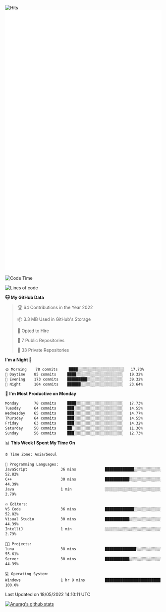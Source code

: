 ![Hits](https://hits.seeyoufarm.com/api/count/incr/badge.svg?url=https%3A%2F%2Fgithub.com%2Fkokose1234&count_bg=%2379C83D&title_bg=%23555555&icon=apple.svg&icon_color=%23E7E7E7&title=hits&edge_flat=false)
<br/>
![Metrics](https://github.com/kokose1234/kokose1234/blob/main/github-metrics.svg)

<!--START_SECTION:waka-->
![Code Time](http://img.shields.io/badge/Code%20Time-640%20hrs%207%20mins-blue)

![Lines of code](https://img.shields.io/badge/From%20Hello%20World%20I%27ve%20Written-2%20Million%20lines%20of%20code-blue)

**🐱 My GitHub Data** 

> 🏆 64 Contributions in the Year 2022
 > 
> 📦 3.3 MB Used in GitHub's Storage 
 > 
> 💼 Opted to Hire
 > 
> 📜 7 Public Repositories 
 > 
> 🔑 33 Private Repositories  
 > 
**I'm a Night 🦉** 

```text
🌞 Morning    78 commits     ████░░░░░░░░░░░░░░░░░░░░░   17.73% 
🌆 Daytime    85 commits     ████░░░░░░░░░░░░░░░░░░░░░   19.32% 
🌃 Evening    173 commits    █████████░░░░░░░░░░░░░░░░   39.32% 
🌙 Night      104 commits    ██████░░░░░░░░░░░░░░░░░░░   23.64%

```
📅 **I'm Most Productive on Monday** 

```text
Monday       78 commits     ████░░░░░░░░░░░░░░░░░░░░░   17.73% 
Tuesday      64 commits     ███░░░░░░░░░░░░░░░░░░░░░░   14.55% 
Wednesday    65 commits     ███░░░░░░░░░░░░░░░░░░░░░░   14.77% 
Thursday     64 commits     ███░░░░░░░░░░░░░░░░░░░░░░   14.55% 
Friday       63 commits     ███░░░░░░░░░░░░░░░░░░░░░░   14.32% 
Saturday     50 commits     ██░░░░░░░░░░░░░░░░░░░░░░░   11.36% 
Sunday       56 commits     ███░░░░░░░░░░░░░░░░░░░░░░   12.73%

```


📊 **This Week I Spent My Time On** 

```text
⌚︎ Time Zone: Asia/Seoul

💬 Programming Languages: 
JavaScript               36 mins             █████████████░░░░░░░░░░░░   52.82% 
C++                      30 mins             ███████████░░░░░░░░░░░░░░   44.39% 
Java                     1 min               ░░░░░░░░░░░░░░░░░░░░░░░░░   2.79%

🔥 Editors: 
VS Code                  36 mins             █████████████░░░░░░░░░░░░   52.82% 
Visual Studio            30 mins             ███████████░░░░░░░░░░░░░░   44.39% 
IntelliJ                 1 min               ░░░░░░░░░░░░░░░░░░░░░░░░░   2.79%

🐱‍💻 Projects: 
luna                     38 mins             ██████████████░░░░░░░░░░░   55.61% 
Server                   30 mins             ███████████░░░░░░░░░░░░░░   44.39%

💻 Operating System: 
Windows                  1 hr 8 mins         █████████████████████████   100.0%

```


 Last Updated on 18/05/2022 14:10:11 UTC
<!--END_SECTION:waka-->

[![Anurag's github stats](https://github-readme-stats.vercel.app/api?username=kokose1234&theme=dracula)](https://github.com/anuraghazra/github-readme-stats)



	
